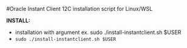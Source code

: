 #Oracle Instant Client 12C installation script for Linux/WSL

__INSTALL:__
- installation with argument ex. sudo ./install-instantclient.sh $USER
- ```sudo ./install-instantclient.sh $USER```
